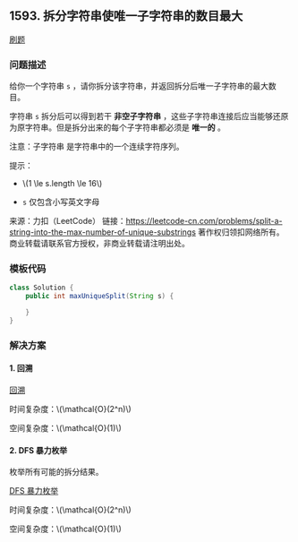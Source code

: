 <script src="https://cdn.bootcss.com/mathjax/2.7.7/MathJax.js?config=TeX-AMS-MML_HTMLorMML"></script>

## 1593. 拆分字符串使唯一子字符串的数目最大

[刷题](qu1593/solu/Solution.java)

### 问题描述

给你一个字符串 `s` ，请你拆分该字符串，并返回拆分后唯一子字符串的最大数目。

字符串 `s` 拆分后可以得到若干 **非空子字符串** ，这些子字符串连接后应当能够还原为原字符串。但是拆分出来的每个子字符串都必须是 **唯一的** 。

注意：子字符串 是字符串中的一个连续字符序列。

提示：

* \\(1 \le s.length \le 16\\)

* `s` 仅包含小写英文字母

来源：力扣（LeetCode）
链接：https://leetcode-cn.com/problems/split-a-string-into-the-max-number-of-unique-substrings
著作权归领扣网络所有。商业转载请联系官方授权，非商业转载请注明出处。

### 模板代码

``` java
class Solution {
    public int maxUniqueSplit(String s) {

    }
}
```

### 解决方案

#### 1. 回溯

[回溯](qu1593/solu1/Solution.java)

时间复杂度：\\(\mathcal{O}(2^n)\\)

空间复杂度：\\(\mathcal{O}(1)\\)


#### 2. DFS 暴力枚举

枚举所有可能的拆分结果。

[DFS 暴力枚举](qu1593/solu2/Solution.java)

时间复杂度：\\(\mathcal{O}(2^n)\\)

空间复杂度：\\(\mathcal{O}(1)\\)
